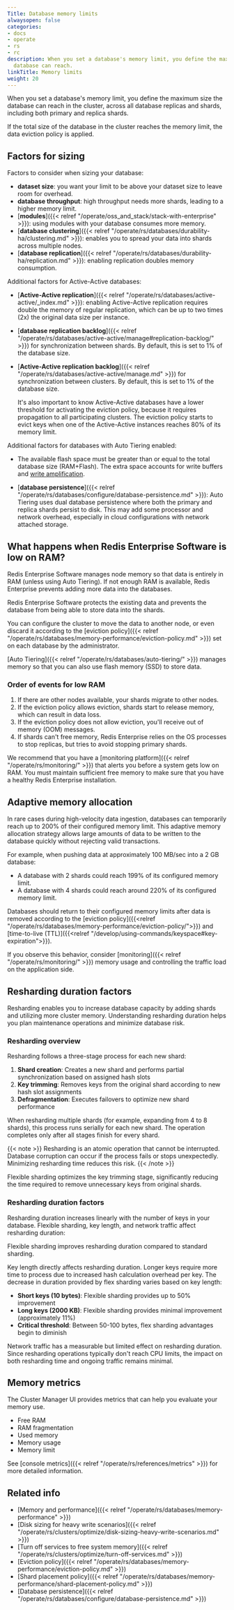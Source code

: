 ```yaml
---
Title: Database memory limits
alwaysopen: false
categories:
- docs
- operate
- rs
- rc
description: When you set a database's memory limit, you define the maximum size the
  database can reach.
linkTitle: Memory limits
weight: 20
---
```

When you set a database's memory limit, you define the maximum size the
database can reach in the cluster, across all database replicas and
shards, including both primary and replica shards.

If the total size of the database in the cluster reaches the memory
limit, the data eviction policy is
applied.

## Factors for sizing

Factors to consider when sizing your database:

- **dataset size**: you want your limit to be above your dataset size to leave room for overhead.
- **database throughput**: high throughput needs more shards, leading to a higher memory limit.
- [**modules**]({{< relref "/operate/oss_and_stack/stack-with-enterprise" >}}): using modules with your database consumes more memory.
- [**database clustering**]({{< relref "/operate/rs/databases/durability-ha/clustering.md" >}}): enables you to spread your data into shards across multiple nodes.
- [**database replication**]({{< relref "/operate/rs/databases/durability-ha/replication.md" >}}): enabling replication doubles memory consumption.

Additional factors for Active-Active databases:

- [**Active-Active replication**]({{< relref "/operate/rs/databases/active-active/_index.md" >}}): enabling Active-Active replication requires double the memory of regular replication, which can be up to two times (2x) the original data size per instance.
- [**database replication backlog**]({{< relref "/operate/rs/databases/active-active/manage#replication-backlog/" >}}) for synchronization between shards. By default, this is set to 1% of the database size.
- [**Active-Active replication backlog**]({{< relref "/operate/rs/databases/active-active/manage.md" >}}) for synchronization between clusters. By default, this is set to 1% of the database size.

  It's also important to know Active-Active databases have a lower threshold for activating the eviction policy, because it requires propagation to all participating clusters. The eviction policy starts to evict keys when one of the Active-Active instances reaches 80% of its memory limit.

Additional factors for  databases with Auto Tiering enabled:

- The available flash space must be greater than or equal to the total database size (RAM+Flash). The extra space accounts for write buffers and [write amplification](https://en.wikipedia.org/wiki/Write_amplification).

- [**database persistence**]({{< relref "/operate/rs/databases/configure/database-persistence.md" >}}): Auto Tiering uses dual database persistence where both the primary and replica shards persist to disk. This may add some processor and network overhead, especially in cloud configurations with network attached storage.

## What happens when Redis Enterprise Software is low on RAM?

Redis Enterprise Software manages node memory so that data is entirely in RAM (unless using Auto Tiering). If not enough RAM is available, Redis Enterprise prevents adding more data into the databases.

Redis Enterprise Software protects the existing data and prevents the database from being able to store data into the shards.

You can configure the cluster to move the data to another node, or even discard it according to the [eviction policy]({{< relref "/operate/rs/databases/memory-performance/eviction-policy.md" >}}) set on each database by the administrator.

[Auto Tiering]({{< relref "/operate/rs/databases/auto-tiering/" >}})
manages memory so that you can also use flash memory (SSD) to store data.

### Order of events for low RAM

1. If there are other nodes available, your shards migrate to other nodes.
2. If the eviction policy allows eviction, shards start to release memory,
which can result in data loss.
3. If the eviction policy does not allow eviction, you'll receive
out of memory (OOM) messages.
4. If shards can't free memory, Redis Enterprise relies on the OS processes to stop replicas,
but tries to avoid stopping primary shards.

We recommend that you have a [monitoring platform]({{< relref "/operate/rs/monitoring/" >}}) that alerts you before a system gets low on RAM.
You must maintain sufficient free memory to make sure that you have a healthy Redis Enterprise installation.

## Adaptive memory allocation

In rare cases during high-velocity data ingestion, databases can temporarily reach up to 200% of their configured memory limit. This adaptive memory allocation strategy allows large amounts of data to be written to the database quickly without rejecting valid transactions.

For example, when pushing data at approximately 100 MB/sec into a 2 GB database:
- A database with 2 shards could reach 199% of its configured memory limit.
- A database with 4 shards could reach around 220% of its configured memory limit.

Databases should return to their configured memory limits after data is removed according to the [eviction policy]({{<relref "/operate/rs/databases/memory-performance/eviction-policy/">}}) and [time-to-live (TTL)]({{<relref "/develop/using-commands/keyspace#key-expiration">}}).

If you observe this behavior, consider [monitoring]({{< relref "/operate/rs/monitoring/" >}}) memory usage and controlling the traffic load on the application side.

## Resharding duration factors

Resharding enables you to increase database capacity by adding shards and utilizing more cluster memory. Understanding resharding duration helps you plan maintenance operations and minimize database risk.

### Resharding overview

Resharding follows a three-stage process for each new shard:

1. **Shard creation**: Creates a new shard and performs partial synchronization based on assigned hash slots
2. **Key trimming**: Removes keys from the original shard according to new hash slot assignments
3. **Defragmentation**: Executes failovers to optimize new shard performance

When resharding multiple shards (for example, expanding from 4 to 8 shards), this process runs serially for each new shard. The operation completes only after all stages finish for every shard.

{{< note >}}
Resharding is an atomic operation that cannot be interrupted. Database corruption can occur if the process fails or stops unexpectedly. Minimizing resharding time reduces this risk.
{{< /note >}}

Flexible sharding optimizes the key trimming stage, significantly reducing the time required to remove unnecessary keys from original shards.

### Resharding duration factors

Resharding duration increases linearly with the number of keys in your database. Flexible sharding, key length, and network traffic affect resharding duration:

Flexible sharding improves resharding duration compared to standard sharding. 

Key length directly affects resharding duration. Longer keys require more time to process due to increased hash calculation overhead per key. The decrease in duration provided by flex sharding varies based on key length:

- **Short keys (10 bytes)**: Flexible sharding provides up to 50% improvement
- **Long keys (2000 KB)**: Flexible sharding provides minimal improvement (approximately 11%)
- **Critical threshold**: Between 50-100 bytes, flex sharding advantages begin to diminish

Network traffic has a measurable but limited effect on resharding duration. Since resharding operations typically don't reach CPU limits, the impact on both resharding time and ongoing traffic remains minimal.

## Memory metrics

The Cluster Manager UI provides metrics that can help you evaluate your memory use.

- Free RAM
- RAM fragmentation
- Used memory
- Memory usage
- Memory limit

See [console metrics]({{< relref "/operate/rs/references/metrics" >}}) for more detailed information.

## Related info

- [Memory and performance]({{< relref "/operate/rs/databases/memory-performance" >}})
- [Disk sizing for heavy write scenarios]({{< relref "/operate/rs/clusters/optimize/disk-sizing-heavy-write-scenarios.md" >}})
- [Turn off services to free system memory]({{< relref "/operate/rs/clusters/optimize/turn-off-services.md" >}})
- [Eviction policy]({{< relref "/operate/rs/databases/memory-performance/eviction-policy.md" >}})
- [Shard placement policy]({{< relref "/operate/rs/databases/memory-performance/shard-placement-policy.md" >}})
- [Database persistence]({{< relref "/operate/rs/databases/configure/database-persistence.md" >}})
